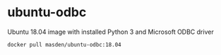 # ubuntu-odbc
Ubuntu 18.04 image with installed Python 3 and Microsoft ODBC driver

```bash
docker pull masden/ubuntu-odbc:18.04
```
